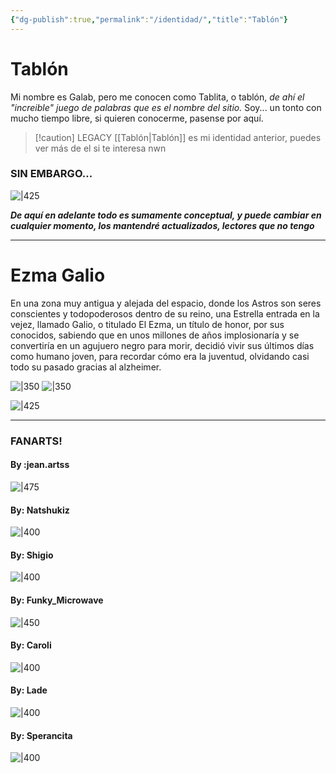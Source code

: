 ```yaml
---
{"dg-publish":true,"permalink":"/identidad/","title":"Tablón"}
---
```



# Tablón

 Mi nombre es Galab, pero me conocen como Tablita, o tablón, *de ahí el "increible" juego de palabras que es el nombre del sitio.* Soy... un tonto con mucho tiempo libre, si quieren conocerme, pasense por aquí.

> [!caution] LEGACY
> [[Tablón\|Tablón]] es mi identidad anterior, puedes ver más de el si te interesa nwn

### SIN EMBARGO...

![|425](https://i.imgur.com/SvZ7juf.png)

***De aquí en adelante todo es sumamente conceptual, y puede cambiar en cualquier momento, los mantendré actualizados, lectores que no tengo***

---
# Ezma Galio

En una zona muy antigua y alejada del espacio, donde los Astros son seres conscientes y todopoderosos dentro de su reino, una Estrella entrada en la vejez, llamado Galio, o titulado El Ezma, un título de honor, por sus conocidos, sabiendo que en unos millones de años implosionaría y se convertiría en un agujuero negro para morir, decidió vivir sus  últimos días como humano joven, para recordar cómo era la juventud, olvidando casi todo su pasado gracias al alzheimer.

![|350](https://i.imgur.com/EmzpmJ4.png) ![|350](https://i.imgur.com/IedpwqN.png)

![|425](https://i.imgur.com/hF5Zaug.png)

---
### FANARTS!
#### By :jean.artss

![|475](https://i.imgur.com/DkDobGm.png)

#### By: Natshukiz

![|400](https://i.imgur.com/4rq4FMQ.png)

#### By: Shigio

![|400](https://i.imgur.com/htPIoGa.png)

#### By: Funky_Microwave

![|450](https://i.imgur.com/BFb0PLT.png)

#### By: Caroli

![|400](https://i.imgur.com/NZxPVAA.png)

#### By: Lade

![|400](https://i.imgur.com/ADQQiZa.png)

#### By: Sperancita

![|400](https://i.imgur.com/LZGeIjh.png)
